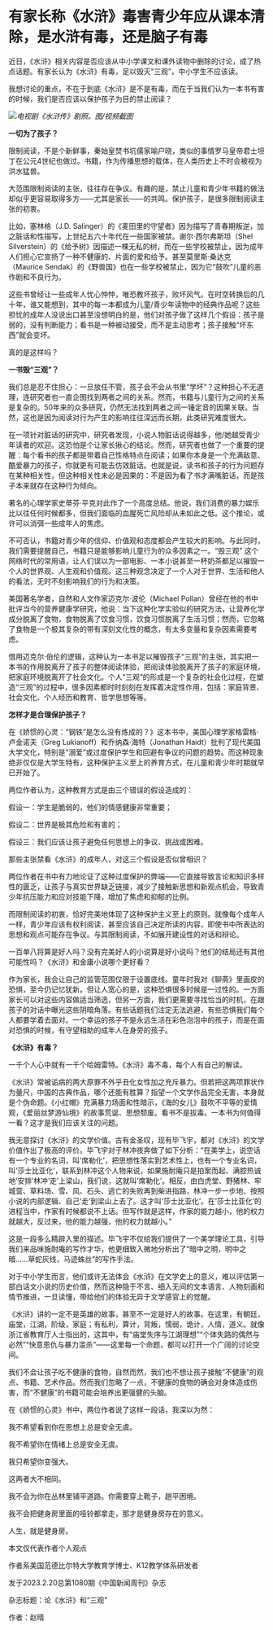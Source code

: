 # 有家长称《水浒》毒害青少年应从课本清除，是水浒有毒，还是脑子有毒

近日，《水浒》相关内容是否应该从中小学课文和课外读物中删除的讨论，成了热点话题。有家长认为《水浒》有毒，足以毁灭“三观”，中小学生不应该读。

我想讨论的重点，不在于到底《水浒》是不是有毒，而在于当我们认为一本书有害的时候，我们是否应该以保护孩子为目的禁止阅读？

![](https://inews.gtimg.com/newsapp_bt/0/15674592845/1000)_电视剧《水浒传》剧照。图/视频截图_

**一切为了孩子？**

限制阅读，不是个新鲜事，秦始皇焚书坑儒家喻户晓，类似的事情罗马皇帝君士坦丁在公元4世纪也做过。书籍，作为传播思想的载体，在人类历史上不时会被视为洪水猛兽。

大范围限制阅读的主张，往往存在争议。有趣的是，禁止儿童和青少年书籍的做法却似乎更容易取得多方——尤其是家长——的共鸣。保护孩子，是很多限制阅读主张的初衷。

比如，塞林格（J.D.
Salinger）的《麦田里的守望者》因为描写了青春期叛逆，加之脏话和性描写，上世纪五六十年代在一些国家被禁。谢尔·西尔弗斯坦（Shel
Silverstein）的《给予树》因描述一棵无私的树，而在一些学校被禁止，因为成年人们担心它宣扬了一种不健康的、片面的爱和给予。甚至莫里斯·桑达克（Maurice
Sendak）的《野兽国》也在一些学校被禁止，因为它“鼓吹”儿童的恶作剧和不良行为。

这些书曾经让一些成年人忧心忡忡，唯恐教坏孩子，败坏风气。在时空转换后的几十年，谁又能想到，其中的每一本都成为儿童/青少年读物中的经典作品呢？这些担忧的成年人没说出口甚至没想明白的是，他们对孩子做了这样几个假设：孩子是弱的，没有判断能力；看书是一种被动接受，而不是主动思考；孩子接触“坏东西”就会变坏。

真的是这样吗？

**一书毁“三观”？**

我们总是忍不住担心：一旦放任不管，孩子会不会从书里“学坏”？这种担心不无道理，连研究者也一直企图找到两者之间的关系。然而，书籍与儿童行为之间的关系是复杂的。50年来的众多研究，仍然无法找到两者之间一锤定音的因果关联。当然，这也是因为阅读对行为产生的影响往往深远而长期，此类研究难度很大。

在一项针对脏话的研究中，研究者发现，小说人物脏话说得越多，他/她越受青少年读者的欢迎。这恐怕是个让家长揪心的结论。然而，研究者也做了一个重要的提醒：每个看书的孩子都是带着自己性格特点在阅读；如果你本身是一个充满敌意、酷爱暴力的孩子，你就更有可能去仿效脏话。也就是说，读书和孩子的行为问题存在某种相关性，但这种相关性未必是因果的：不是因为看了书才满嘴脏话，而是孩子本来就存在这种行为倾向。

著名的心理学家史蒂芬·平克对此作了一个高度总结。他说，我们消费的暴力娱乐比以往任何时候都多，但我们面临的血腥死亡风险却从未如此之低。这个推论，或许可以消弭一些成年人的焦虑。

不可否认，书籍对青少年的信仰、价值观和态度都会产生较大的影响。与此同时，我们需要提醒自己，书籍只是能够影响儿童行为的众多因素之一。“毁三观”
这个网络时代的常用语，让人们误以为一部电影、一本小说甚至一杯奶茶都足以摧毁一个人的世界观、人生观和价值观。这三种观念决定了一个人对于世界、生活和他人的看法，无时不刻影响我们的行为和决策。

美国著名学者，自然和人文作家迈克尔·波伦（Michael
Pollan）曾经在他的书中批评当今的营养健康学研究，他说：当下这种化学实验似的研究方法，让营养化学成分脱离了食物，食物脱离了饮食习惯，饮食习惯脱离了生活习惯；然而，它忽略了食物是一个极其复杂的带有深刻文化性的概念，有太多变量和复杂因素需要考虑。

借用迈克尔·伯伦的逻辑，这种认为一本书足以摧毁孩子“三观”的主张，其实把一本书的作用脱离开了孩子的整体阅读体验，把阅读体验脱离开了孩子的家庭环境，把家庭环境脱离开了社会文化。个人“三观”的形成是一个复杂的社会化过程，在塑造“三观”的过程中，很多因素都时时刻刻在发挥着决定性作用，包括：家庭背景、社会文化、个人经历和教育、哲学思想等等。

**怎样才是合理保护孩子？**

在《娇惯的心灵：“钢铁”是怎么没有炼成的？》这本书中，美国心理学家格雷格·卢金诺夫（Greg Lukianoff）和乔纳森·海特（Jonathan
Haidt）批判了现代美国大学文化，特别是“溺爱”或过度保护学生和回避有争议的问题的趋势。而这种现象绝非仅仅是大学生特有，这种保护主义至上的养育方式，在儿童和青少年时期就早已开始了。

两位作者认为，这种教育方式是由三个错误的假设造成的：

假设一：学生是脆弱的，他们的情感健康非常重要；

假设二：世界是极其危险和有害的；

假设三：我们应该让孩子避免任何思想上的争议、挑战或困难。

那些主张禁看《水浒》的成年人，对这三个假设是否似曾相识？

两位作者在书中有力地论证了这种过度保护的弊端——它直接导致言论和知识多样性的匮乏，让孩子与真实世界缺乏链接，减少了接触新思想和新观点机会，导致青少年抗压能力和应对技能下降，增加了焦虑和抑郁的比例。

而限制阅读的初衷，恰好完美地体现了这种保护主义至上的原则。就像每个成年人一样，青少年应该有权利阅读，甚至应该自己决定所读的内容，即使书中所表达的思想和观点可能存在争议。与其限制阅读，不如展开建设性的对话和辩论。

一百单八将算是好人吗？没有完美好人的小说算是好小说吗？他们的结局还有其他可能性吗？《水浒》和金庸小说哪个更好看？

作为家长，我会让自己的监管范围仅限于设置底线。童年时我对《聊斋》里画皮的恐惧，至今仍记忆犹新。但让人宽心的是，这种恐惧很多时候是一过性的。一方面家长可以对这些内容做适当筛选，但另一方面，我们更需要寻找恰当的时机，在跟孩子的对话中曝光这些阴暗角落。有些话题我们注定无法逃避，有些恐惧我们每个人都要学着去面对。一个幸运的孩子不是永远生活在彩色泡泡中的孩子，而是在面对恐惧的时候，有守望相助的成年人在身旁的孩子。

**《水浒》有毒？**

一千个人心中就有一千个哈姆雷特。《水浒》毒不毒，每个人有自己的解读。

《水浒》常被诟病的两大原罪不外乎丑化女性加之充斥暴力。但若把这两项罪状作为量尺，中国的古典作品，哪个还能有胜算？指望一个文学作品完全无害，本身就是个伪命题。《小红帽》充满暴力场面和性暗示，《海的女儿》鼓吹不平等的爱情观，《爱丽丝梦游仙境》的故事荒诞、思想颓废。看书不是拔毒。一本书为何值得一看？这才是我们应该关注的问题。

我无意探讨《水浒》的文学价值。古有金圣叹，现有毕飞宇，都对《水浒》的文学价值作出了极高的评价。毕飞宇对于林冲夜奔做了如下分析：“在美学上，说空话有一个专业的名词，叫‘席勒化’，把思想性落实到艺术性上，也有一个专业名词，叫‘莎士比亚化’，联系到林冲这个人物来说，如果施耐庵只是拍案而起、满腔热诚地‘安排’林冲‘走’上梁山，我们说，这就叫‘席勒化’。相反，由白虎堂、野猪林、牢城营、草料场、雪、风、石头、逃亡的失败再到柴进指路，林冲一步一步地、按照小说的内部逻辑、自己‘走’到梁山上去了。这才叫‘莎士比亚化’。在‘莎士比亚化’的进程当中，作家有时候都说不上话。但写作就是这样，作家的能力越小，他的权力就越大，反过来，他的能力越强，他的权力就越小。”

这是一段多么精辟入里的描述。毕飞宇不仅给我们提供了一个美学理论工具，引导我们来品味施耐庵的写作才华，他更细致入微地分析出了“暗中之明，明中之暗……草蛇灰线，马迹蛛丝”的写作手法。

对于中小学生而言，他们或许无法体会《水浒》在文学史上的意义，难以评估第一部白话文小说的历史价值，然而这种隐于不言、细入无间的文本语言、人物刻画和情节推进，一旦读懂，带给他们的体验无异于文学感官上的觉醒。

《水浒》讲的一定不是英雄的故事，甚至不一定是好人的故事。在这里，有朝廷，庙堂，江湖，阶级，家庭；有私利，算计，背叛，懦弱，诡计，人情，道义。就像浙江省教育厅人士指出的，这其中，有“庙堂失序与江湖理想”“个体失路的偶然与必然”“快意恩仇与暴力滥杀”——这里每一个命题，都可以打开一个广阔的讨论空间。

我们不会让孩子吃不健康的食物，自然而然，我们也不想让孩子接触“不健康”的观点、书籍、艺术作品。然而我们忽略了一点，不健康的食物的确会对身体造成伤害，而“不健康”的书籍可能会培养出更强健的头脑。

在《娇惯的心灵》书中，两位作者说了这样一段话，我深以为然：

我不希望看到你在思想上总是安全无虞。

我不希望你在情绪上总是安全无虞。

我只希望你变强大。

这两者大不相同。

我不会为你在丛林里铺平道路。你需要穿上靴子，趟平困境。

我不会把健身房里面的哑铃都拿走，那才是健身房存在的意义。

人生，就是健身房。

本文仅代表作者个人观点

作者系美国范德比尔特大学教育学博士、K12教学体系研发者

发于2023.2.20总第1080期《中国新闻周刊》杂志

杂志标题：论《水浒》和“三观”

作者：赵晴

